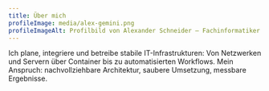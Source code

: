 ```yaml
---
title: Über mich
profileImage: media/alex-gemini.png
profileImageAlt: Profilbild von Alexander Schneider – Fachinformatiker Systemintegration
---
```

Ich plane, integriere und betreibe stabile IT-Infrastrukturen: Von Netzwerken und Servern über Container bis zu automatisierten Workflows. Mein Anspruch: nachvollziehbare Architektur, saubere Umsetzung, messbare Ergebnisse.
